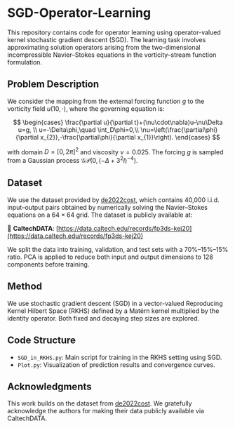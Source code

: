 # SGD-Operator-Learning

This repository contains code for operator learning using operator-valued kernel stochastic gradient descent (SGD). The learning task involves approximating solution operators arising from the two-dimensional incompressible Navier–Stokes equations in the vorticity–stream function formulation.

## Problem Description

We consider the mapping from the external forcing function $g$ to the vorticity field $u(10, \cdot)$, where the governing equation is:


$$
\begin{cases}
        \frac{\partial u}{\partial t}+(\nu\cdot\nabla)u-\nu\Delta u=g, \\
        u=-\Delta\phi,\quad \int_D\phi=0,\\
        \nu=\left(\frac{\partial\phi}{\partial x_{2}},-\frac{\partial\phi}{\partial x_{1}}\right).
\end{cases}
$$



with domain $D = [0,2\pi]^2$ and viscosity $\nu = 0.025$. The forcing $g$ is sampled from a Gaussian process $\mathcal{GP}(0,(-\Delta + 3^2 I)^{-4})$.

## Dataset

We use the dataset provided by [de2022cost](https://arxiv.org/abs/2203.13181), which contains 40,000 i.i.d. input–output pairs obtained by numerically solving the Navier–Stokes equations on a $64 \times 64$ grid. The dataset is publicly available at:

📎 **CaltechDATA**: [https://data.caltech.edu/records/fp3ds-kej20](https://data.caltech.edu/records/fp3ds-kej20)

We split the data into training, validation, and test sets with a 70%–15%–15% ratio. PCA is applied to reduce both input and output dimensions to 128 components before training.

## Method

We use stochastic gradient descent (SGD) in a vector-valued Reproducing Kernel Hilbert Space (RKHS) defined by a Matérn kernel multiplied by the identity operator. Both fixed and decaying step sizes are explored.

## Code Structure

- `SGD_in_RKHS.py`: Main script for training in the RKHS setting using SGD.
- `Plot.py`: Visualization of prediction results and convergence curves.

## Acknowledgments

This work builds on the dataset from [de2022cost](https://arxiv.org/abs/2203.13181). We gratefully acknowledge the authors for making their data publicly available via CaltechDATA.  

